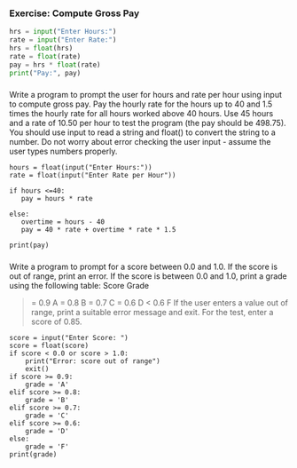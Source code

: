 ### Exercise: Compute Gross Pay
```python
hrs = input("Enter Hours:")
rate = input("Enter Rate:")
hrs = float(hrs)
rate = float(rate)
pay = hrs * float(rate)
print("Pay:", pay)
```
### 
 Write a program to prompt the user for hours and rate per hour using input to compute gross pay. Pay the hourly rate for the hours up to 40 and 1.5 times the hourly rate for all hours worked above 40 hours. Use 45 hours and a rate of 10.50 per hour to test the program (the pay should be 498.75). You should use input to read a string and float() to convert the string to a number. Do not worry about error checking the user input - assume the user types numbers properly.
 ```
hours = float(input("Enter Hours:"))
rate = float(input("Enter Rate per Hour"))

if hours <=40:
    pay = hours * rate
    
else:
    overtime = hours - 40
    pay = 40 * rate + overtime * rate * 1.5
    
print(pay)
```
###
Write a program to prompt for a score between 0.0 and 1.0. If the score is out of range, print an error. If the score is between 0.0 and 1.0, print a grade using the following table:
Score Grade
>= 0.9 A
>= 0.8 B
>= 0.7 C
>= 0.6 D
< 0.6 F
If the user enters a value out of range, print a suitable error message and exit. For the test, enter a score of 0.85.
```
score = input("Enter Score: ")
score = float(score)
if score < 0.0 or score > 1.0:
    print("Error: score out of range")
    exit()
if score >= 0.9:
    grade = 'A'
elif score >= 0.8:
    grade = 'B'
elif score >= 0.7:
    grade = 'C'
elif score >= 0.6:
    grade = 'D'
else:
    grade = 'F'
print(grade)
```
